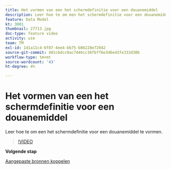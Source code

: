 ```yaml
---
title: Het vormen van een het schermdefinitie voor een douanemiddel
description: Leer hoe te om een het schermdefinitie voor een douanemiddel te vormen.
feature: Data Model
kt: 3001
thumbnail: 27713.jpg
doc-type: feature video
activity: use
team: TM
exl-id: 1d1a11c4-6f87-4ee4-bb75-b86228e72042
source-git-commit: 481cbdcc9ac7446cc36fbff6e3d6e43fe333d30b
workflow-type: tm+mt
source-wordcount: '43'
ht-degree: 4%

---
```


# Het vormen van een het schermdefinitie voor een douanemiddel

Leer hoe te om een het schermdefinitie voor een douanemiddel te vormen.

>[!VIDEO](https://video.tv.adobe.com/v/27713?quality=9)

**Volgende stap**

[Aangepaste bronnen koppelen](./linking-custom-resources.md)
